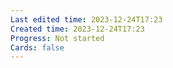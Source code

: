 ```yaml
---
Last edited time: 2023-12-24T17:23
Created time: 2023-12-24T17:23
Progress: Not started
Cards: false
---
```


